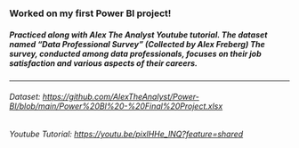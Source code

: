 ### Worked on my first Power BI project!
##### Practiced along with Alex The Analyst Youtube tutorial. The dataset named “Data Professional Survey” (Collected by Alex Freberg) The survey, conducted among data professionals, focuses on their job satisfaction and various aspects of their careers.
---
###### Dataset: https://github.com/AlexTheAnalyst/Power-BI/blob/main/Power%20BI%20-%20Final%20Project.xlsx 
###### Youtube Tutorial: https://youtu.be/pixlHHe_lNQ?feature=shared
